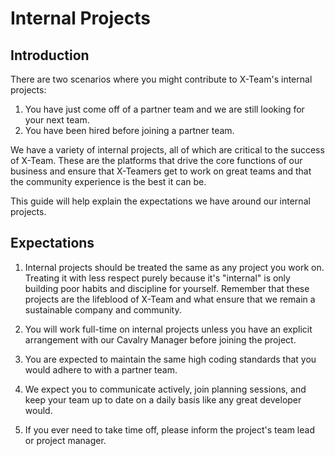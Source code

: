 # Internal Projects

## Introduction

There are two scenarios where you might contribute to X-Team's internal projects:

1. You have just come off of a partner team and we are still looking for your next team.
2. You have been hired before joining a partner team.

We have a variety of internal projects, all of which are critical to the success of X-Team. These are the platforms that drive the core functions of our business and ensure that X-Teamers get to work on great teams and that the community experience is the best it can be.

This guide will help explain the expectations we have around our internal projects.

## Expectations

1. Internal projects should be treated the same as any project you work on. Treating it with less respect purely because it's "internal" is only building poor habits and discipline for yourself. Remember that these projects are the lifeblood of X-Team and what ensure that we remain a sustainable company and community.

2. You will work full-time on internal projects unless you have an explicit arrangement with our Cavalry Manager before joining the project.

3. You are expected to maintain the same high coding standards that you would adhere to with a partner team.  

4. We expect you to communicate actively, join planning sessions, and keep your team up to date on a daily basis like any great developer would.  

5. If you ever need to take time off, please inform the project's team lead or project manager.



